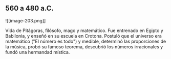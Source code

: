 ## 560 a 480 a.C.
![[image-203.png]]

Vida de Pitágoras, filósofo, mago y matemático. Fue entrenado en Egipto y Babilonia, y enseñó en su escuela en Crotona. Postuló que el universo era matemático ("El número es todo") y medible, determinó las proporciones de la música, probó su famoso teorema, descubrió los números irracionales y fundó una hermandad mística.